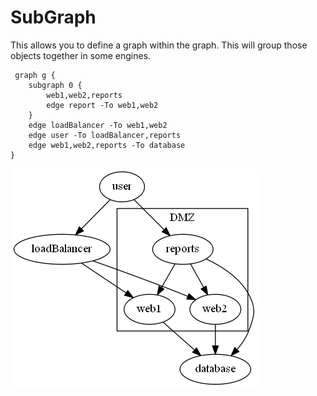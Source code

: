 # SubGraph

This allows you to define a graph within the graph. This will group those objects together in some engines.

     graph g {
        subgraph 0 {
            web1,web2,reports
            edge report -To web1,web2
        }        
        edge loadBalancer -To web1,web2
        edge user -To loadBalancer,reports
        edge web1,web2,reports -To database
    }


[![Source](images/subgraph.png)](images/subGraph.png)
   